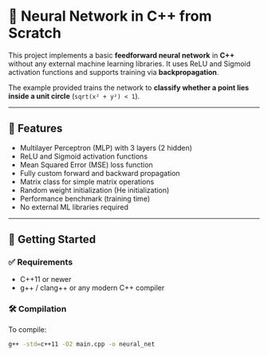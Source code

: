 # 🔵 Neural Network in C++ from Scratch

This project implements a basic **feedforward neural network** in **C++** without any external machine learning libraries. It uses ReLU and Sigmoid activation functions and supports training via **backpropagation**.

The example provided trains the network to **classify whether a point lies inside a unit circle** (`sqrt(x² + y²) < 1`).

---

## 📌 Features

- Multilayer Perceptron (MLP) with 3 layers (2 hidden)
- ReLU and Sigmoid activation functions
- Mean Squared Error (MSE) loss function
- Fully custom forward and backward propagation
- Matrix class for simple matrix operations
- Random weight initialization (He initialization)
- Performance benchmark (training time)
- No external ML libraries required

---

## 🚀 Getting Started

### ✅ Requirements

- C++11 or newer
- g++ / clang++ or any modern C++ compiler

### 🛠️ Compilation

To compile:

```bash
g++ -std=c++11 -O2 main.cpp -o neural_net
```
